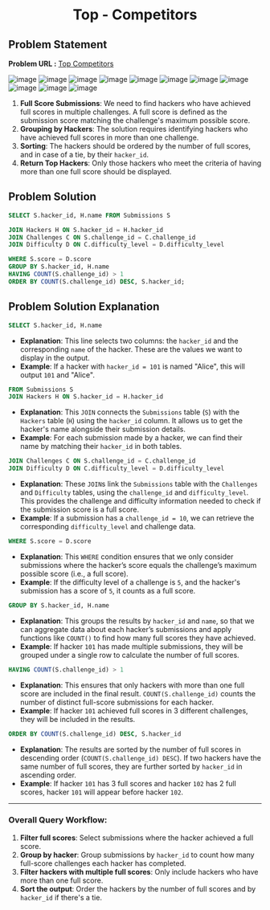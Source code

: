 <h1 align='center'>Top - Competitors</h1>

## Problem Statement

**Problem URL :** [Top Competitors](https://www.hackerrank.com/challenges/full-score/problem?isFullScreen=true)

![image](https://github.com/user-attachments/assets/a1b9435f-df33-464d-ab53-36638d7c3459)
![image](https://github.com/user-attachments/assets/e8dee7c1-3215-472b-9149-af0f9faec791)
![image](https://github.com/user-attachments/assets/b6c67406-b5fc-41a1-a971-d00178ef649d)
![image](https://github.com/user-attachments/assets/f93c8655-e560-4c0d-97f4-e1e4f0c40b92)
![image](https://github.com/user-attachments/assets/97d9c24b-2704-4f2a-b6a4-e5371e3429bc)
![image](https://github.com/user-attachments/assets/4fc8015e-1e15-413f-9d38-3f38d8a159d1)
![image](https://github.com/user-attachments/assets/b2607c2e-0978-41f3-88a4-b2be76e51900)
![image](https://github.com/user-attachments/assets/54a9bd27-1ef4-4f8a-8087-00dc2a4b33c7)
![image](https://github.com/user-attachments/assets/daf8c550-5631-4e6c-bbf8-0d5f3ef591b5)
![image](https://github.com/user-attachments/assets/a44a8942-1716-450a-bc93-5bc6072239b4)
![image](https://github.com/user-attachments/assets/f4425aa3-ef89-4a58-b401-5da5d02e85a0)

1. **Full Score Submissions**: We need to find hackers who have achieved full scores in multiple challenges. A full score is defined as the submission score matching the challenge's maximum possible score.
2. **Grouping by Hackers**: The solution requires identifying hackers who have achieved full scores in more than one challenge.
3. **Sorting**: The hackers should be ordered by the number of full scores, and in case of a tie, by their `hacker_id`.
4. **Return Top Hackers**: Only those hackers who meet the criteria of having more than one full score should be displayed.
   
## Problem Solution
```sql
SELECT S.hacker_id, H.name FROM Submissions S

JOIN Hackers H ON S.hacker_id = H.hacker_id
JOIN Challenges C ON S.challenge_id = C.challenge_id
JOIN Difficulty D ON C.difficulty_level = D.difficulty_level

WHERE S.score = D.score
GROUP BY S.hacker_id, H.name
HAVING COUNT(S.challenge_id) > 1
ORDER BY COUNT(S.challenge_id) DESC, S.hacker_id;
```

## Problem Solution Explanation

```sql
SELECT S.hacker_id, H.name
```
- **Explanation**: This line selects two columns: the `hacker_id` and the corresponding `name` of the hacker. These are the values we want to display in the output.
- **Example**: If a hacker with `hacker_id = 101` is named "Alice", this will output `101` and "Alice".

```sql
FROM Submissions S
JOIN Hackers H ON S.hacker_id = H.hacker_id
```
- **Explanation**: This `JOIN` connects the `Submissions` table (`S`) with the `Hackers` table (`H`) using the `hacker_id` column. It allows us to get the hacker's name alongside their submission details.
- **Example**: For each submission made by a hacker, we can find their name by matching their `hacker_id` in both tables.

```sql
JOIN Challenges C ON S.challenge_id = C.challenge_id
JOIN Difficulty D ON C.difficulty_level = D.difficulty_level
```
- **Explanation**: These `JOIN`s link the `Submissions` table with the `Challenges` and `Difficulty` tables, using the `challenge_id` and `difficulty_level`. This provides the challenge and difficulty information needed to check if the submission score is a full score.
- **Example**: If a submission has a `challenge_id = 10`, we can retrieve the corresponding `difficulty_level` and challenge data.

```sql
WHERE S.score = D.score
```
- **Explanation**: This `WHERE` condition ensures that we only consider submissions where the hacker’s score equals the challenge’s maximum possible score (i.e., a full score).
- **Example**: If the difficulty level of a challenge is `5`, and the hacker's submission has a score of `5`, it counts as a full score.

```sql
GROUP BY S.hacker_id, H.name
```
- **Explanation**: This groups the results by `hacker_id` and `name`, so that we can aggregate data about each hacker’s submissions and apply functions like `COUNT()` to find how many full scores they have achieved.
- **Example**: If hacker `101` has made multiple submissions, they will be grouped under a single row to calculate the number of full scores.

```sql
HAVING COUNT(S.challenge_id) > 1
```
- **Explanation**: This ensures that only hackers with more than one full score are included in the final result. `COUNT(S.challenge_id)` counts the number of distinct full-score submissions for each hacker.
- **Example**: If hacker `101` achieved full scores in 3 different challenges, they will be included in the results.

```sql
ORDER BY COUNT(S.challenge_id) DESC, S.hacker_id
```
- **Explanation**: The results are sorted by the number of full scores in descending order (`COUNT(S.challenge_id) DESC`). If two hackers have the same number of full scores, they are further sorted by `hacker_id` in ascending order.
- **Example**: If hacker `101` has 3 full scores and hacker `102` has 2 full scores, hacker `101` will appear before hacker `102`.

---

### Overall Query Workflow:
1. **Filter full scores**: Select submissions where the hacker achieved a full score.
2. **Group by hacker**: Group submissions by `hacker_id` to count how many full-score challenges each hacker has completed.
3. **Filter hackers with multiple full scores**: Only include hackers who have more than one full score.
4. **Sort the output**: Order the hackers by the number of full scores and by `hacker_id` if there's a tie.
